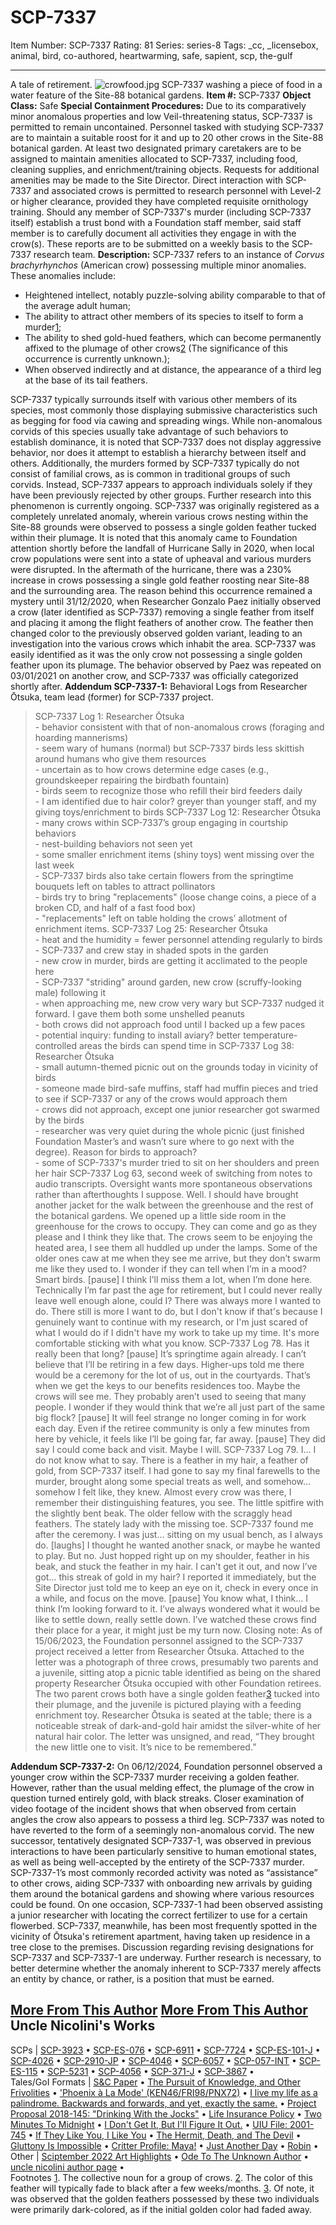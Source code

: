 # SCP-7337
Item Number: SCP-7337
Rating: 81
Series: series-8
Tags: _cc, _licensebox, animal, bird, co-authored, heartwarming, safe, sapient, scp, the-gulf

---

A tale of retirement.
![crowfood.jpg](https://scp-wiki.wdfiles.com/local--files/scp-7337/crowfood.jpg)
SCP-7337 washing a piece of food in a water feature of the Site-88 botanical gardens.
**Item #:** SCP-7337
**Object Class:** Safe
**Special Containment Procedures:** Due to its comparatively minor anomalous properties and low Veil-threatening status, SCP-7337 is permitted to remain uncontained.
Personnel tasked with studying SCP-7337 are to maintain a suitable roost for it and up to 20 other crows in the Site-88 botanical garden. At least two designated primary caretakers are to be assigned to maintain amenities allocated to SCP-7337, including food, cleaning supplies, and enrichment/training objects. Requests for additional amenities may be made to the Site Director.
Direct interaction with SCP-7337 and associated crows is permitted to research personnel with Level-2 or higher clearance, provided they have completed requisite ornithology training. Should any member of SCP-7337's murder (including SCP-7337 itself) establish a trust bond with a Foundation staff member, said staff member is to carefully document all activities they engage in with the crow(s). These reports are to be submitted on a weekly basis to the SCP-7337 research team.
**Description:** SCP-7337 refers to an instance of _Corvus brachyrhynchos_ (American crow) possessing multiple minor anomalies. These anomalies include:
  * Heightened intellect, notably puzzle-solving ability comparable to that of the average adult human;
  * The ability to attract other members of its species to itself to form a murder[1](javascript:;);
  * The ability to shed gold-hued feathers, which can become permanently affixed to the plumage of other crows[2](javascript:;) (The significance of this occurrence is currently unknown.);
  * When observed indirectly and at distance, the appearance of a third leg at the base of its tail feathers.

SCP-7337 typically surrounds itself with various other members of its species, most commonly those displaying submissive characteristics such as begging for food via cawing and spreading wings. While non-anomalous corvids of this species usually take advantage of such behaviors to establish dominance, it is noted that SCP-7337 does not display aggressive behavior, nor does it attempt to establish a hierarchy between itself and others.
Additionally, the murders formed by SCP-7337 typically do not consist of familial crows, as is common in traditional groups of such corvids. Instead, SCP-7337 appears to approach individuals solely if they have been previously rejected by other groups. Further research into this phenomenon is currently ongoing.
SCP-7337 was originally registered as a completely unrelated anomaly, wherein various crows nesting within the Site-88 grounds were observed to possess a single golden feather tucked within their plumage. It is noted that this anomaly came to Foundation attention shortly before the landfall of Hurricane Sally in 2020, when local crow populations were sent into a state of upheaval and various murders were disrupted. In the aftermath of the hurricane, there was a 230% increase in crows possessing a single gold feather roosting near Site-88 and the surrounding area.
The reason behind this occurrence remained a mystery until 31/12/2020, when Researcher Gonzalo Paez initially observed a crow (later identified as SCP-7337) removing a single feather from itself and placing it among the flight feathers of another crow. The feather then changed color to the previously observed golden variant, leading to an investigation into the various crows which inhabit the area. SCP-7337 was easily identified as it was the only crow not possessing a single golden feather upon its plumage. The behavior observed by Paez was repeated on 03/01/2021 on another crow, and SCP-7337 was officially categorized shortly after.
**Addendum SCP-7337-1:** Behavioral Logs from Researcher Ōtsuka, team lead (former) for SCP-7337 project.
> SCP-7337 Log 1: Researcher Ōtsuka  
>  \- behavior consistent with that of non-anomalous crows (foraging and hoarding mannerisms)  
>  \- seem wary of humans (normal) but SCP-7337 birds less skittish around humans who give them resources  
>  \- uncertain as to how crows determine edge cases (e.g., groundskeeper repairing the birdbath fountain)  
>  \- birds seem to recognize those who refill their bird feeders daily  
>  \- I am identified due to hair color? greyer than younger staff, and my giving toys/enrichment to birds
> SCP-7337 Log 12: Researcher Ōtsuka  
>  \- many crows within SCP-7337’s group engaging in courtship behaviors  
>  \- nest-building behaviors not seen yet  
>  \- some smaller enrichment items (shiny toys) went missing over the last week  
>  \- SCP-7337 birds also take certain flowers from the springtime bouquets left on tables to attract pollinators  
>  \- birds try to bring "replacements" (loose change coins, a piece of a broken CD, and half of a fast food box)  
>  \- "replacements" left on table holding the crows’ allotment of enrichment items.
> SCP-7337 Log 25: Researcher Ōtsuka  
>  \- heat and the humidity = fewer personnel attending regularly to birds  
>  \- SCP-7337 and crew stay in shaded spots in the garden  
>  \- new crow in murder, birds are getting it acclimated to the people here  
>  \- SCP-7337 "striding" around garden, new crow (scruffy-looking male) following it  
>  \- when approaching me, new crow very wary but SCP-7337 nudged it forward. I gave them both some unshelled peanuts  
>  \- both crows did not approach food until I backed up a few paces  
>  \- potential inquiry: funding to install aviary? better temperature-controlled areas the birds can spend time in
> SCP-7337 Log 38: Researcher Ōtsuka  
>  \- small autumn-themed picnic out on the grounds today in vicinity of birds  
>  \- someone made bird-safe muffins, staff had muffin pieces and tried to see if SCP-7337 or any of the crows would approach them  
>  \- crows did not approach, except one junior researcher got swarmed by the birds  
>  \- researcher was very quiet during the whole picnic (just finished Foundation Master’s and wasn’t sure where to go next with the degree). Reason for birds to approach?  
>  \- some of SCP-7337's murder tried to sit on her shoulders and preen her hair
> SCP-7337 Log 63, second week of switching from notes to audio transcripts. Oversight wants more spontaneous observations rather than afterthoughts I suppose. Well. I should have brought another jacket for the walk between the greenhouse and the rest of the botanical gardens. We opened up a little side room in the greenhouse for the crows to occupy. They can come and go as they please and I think they like that. The crows seem to be enjoying the heated area, I see them all huddled up under the lamps. Some of the older ones caw at me when they see me arrive, but they don’t swarm me like they used to. I wonder if they can tell when I’m in a mood? Smart birds. [pause] I think I’ll miss them a lot, when I’m done here. Technically I’m far past the age for retirement, but I could never really leave well enough alone, could I? There was always more I wanted to do. There still is more I want to do, but I don't know if that's because I genuinely want to continue with my research, or I'm just scared of what I would do if I didn't have my work to take up my time. It's more comfortable sticking with what you know.
> SCP-7337 Log 78. Has it really been that long? [pause] It’s springtime again already. I can’t believe that I’ll be retiring in a few days. Higher-ups told me there would be a ceremony for the lot of us, out in the courtyards. That’s when we get the keys to our benefits residences too. Maybe the crows will see me. They probably aren’t used to seeing that many people. I wonder if they would think that we’re all just part of the same big flock? [pause] It will feel strange no longer coming in for work each day. Even if the retiree community is only a few minutes from here by vehicle, it feels like I’ll be going far, far away. [pause] They did say I could come back and visit. Maybe I will.
> SCP-7337 Log 79. I… I do not know what to say. There is a feather in my hair, a feather of gold, from SCP-7337 itself. I had gone to say my final farewells to the murder, brought along some special treats as well, and somehow… somehow I felt like, they knew. Almost every crow was there, I remember their distinguishing features, you see. The little spitfire with the slightly bent beak. The older fellow with the scraggly head feathers. The stately lady with the missing toe.
> SCP-7337 found me after the ceremony. I was just… sitting on my usual bench, as I always do. [laughs] I thought he wanted another snack, or maybe he wanted to play. But no. Just hopped right up on my shoulder, feather in his beak, and stuck the feather in my hair. I can’t get it out, and now I’ve got… this streak of gold in my hair? I reported it immediately, but the Site Director just told me to keep an eye on it, check in every once in a while, and focus on the move. [pause] You know what, I think… I think I’m looking forward to it. I’ve always wondered what it would be like to settle down, really settle down. I’ve watched these crows find their place for a year, it might just be my turn now.
Closing note: As of 15/06/2023, the Foundation personnel assigned to the SCP-7337 project received a letter from Researcher Ōtsuka. Attached to the letter was a photograph of three crows, presumably two parents and a juvenile, sitting atop a picnic table identified as being on the shared property Researcher Ōtsuka occupied with other Foundation retirees. The two parent crows both have a single golden feather[3](javascript:;) tucked into their plumage, and the juvenile is pictured playing with a feeding enrichment toy. Researcher Ōtsuka is seated at the table; there is a noticeable streak of dark-and-gold hair amidst the silver-white of her natural hair color. The letter was unsigned, and read, “They brought the new little one to visit. It’s nice to be remembered.”  
  
  
**Addendum SCP-7337-2:** On 06/12/2024, Foundation personnel observed a younger crow within the SCP-7337 murder receiving a golden feather. However, rather than the usual melding effect, the plumage of the crow in question turned entirely gold, with black streaks. Closer examination of video footage of the incident shows that when observed from certain angles the crow also appears to possess a third leg. SCP-7337 was noted to have reverted to the form of a seemingly non-anomalous corvid.
The new successor, tentatively designated SCP-7337-1, was observed in previous interactions to have been particularly sensitive to human emotional states, as well as being well-accepted by the entirety of the SCP-7337 murder. SCP-7337-1’s most commonly recorded activity was noted as “assistance” to other crows, aiding SCP-7337 with onboarding new arrivals by guiding them around the botanical gardens and showing where various resources could be found. On one occasion, SCP-7337-1 had been observed assisting a junior researcher with locating the correct fertilizer to use for a certain flowerbed.
SCP-7337, meanwhile, has been most frequently spotted in the vicinity of Ōtsuka's retirement apartment, having taken up residence in a tree close to the premises. Discussion regarding revising designations for SCP-7337 and SCP-7337-1 are underway. Further research is necessary, to better determine whether the anomaly inherent to SCP-7337 merely affects an entity by chance, or rather, is a position that must be earned.
  
  
  
  

  
  
  

[More From This Author](javascript:;)
[More From This Author](javascript:;)
Uncle Nicolini's Works  
---  
SCPs |  [SCP-3923](/scp-3923) • [SCP-ES-076](/scp-es-076) • [SCP-6911](/scp-6911) • [SCP-7724](/scp-7724) • [SCP-ES-101-J](/scp-es-101-j) • [SCP-4026](/scp-4026) • [SCP-2910-JP](/scp-2910-jp) • [SCP-4046](/scp-4046) • [SCP-6057](/scp-6057) • [SCP-057-INT](/scp-057-int) • [SCP-ES-115](/scp-es-115) • [SCP-5231](/scp-5231) • [SCP-4056](/scp-4056) • [SCP-371-J](/scp-371-j) • [SCP-3867](/scp-3867) •  
Tales/GoI Formats |  [S&C Paper](/sc-paper) • [The Pursuit of Knowledge, and Other Frivolities](/tpokaof) • ['Phoenix à La Mode' (KEN46/FRI98/PNX72)](/phoenix-a-la-mode) • [I live my life as a palindrome. Backwards and forwards, and yet, exactly the same.](/palindrome) • [Project Proposal 2018-145: "Drinking With the Jocks"](/project-proposal-2018-145) • [Life Insurance Policy](/life-insurance-policy) • [Two Minutes To Midnight](/two-minutes-to-midnight) • [I Don't Get It, But I'll Figure It Out.](/coming-out-to-the-woods) • [UIU File: 2001-745](/uiu-file-2001-745) • [If They Like You, I Like You](/if-they-like-you-i-like-you) • [The Hermit, Death, and The Devil](/the-hermit-death-and-the-devil) • [Gluttony Is Impossible](/gluttony-is-impossible) • [Critter Profile: Maya!](/critter-profile-maya) • [Just Another Day](/just-another-day) • [Robin](/robin) •  
Other |  [Sciptember 2022 Art Highlights](/sciptember-2022-art) • [Ode To The Unknown Author](/ode-to-the-unknown-author) • [uncle nicolini author page](/uncle-nicolini-author-page) •  
Footnotes
[1](javascript:;). The collective noun for a group of crows.
[2](javascript:;). The color of this feather will typically fade to black after a few weeks/months.
[3](javascript:;). Of note, it was observed that the golden feathers possessed by these two individuals were primarily dark-colored, as if the initial golden color had faded away.